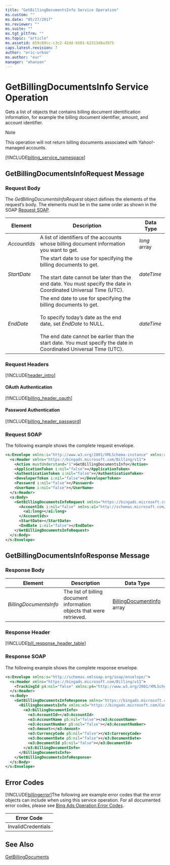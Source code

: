 ```yaml
---
title: "GetBillingDocumentsInfo Service Operation"
ms.custom: ""
ms.date: "05/27/2017"
ms.reviewer: ""
ms.suite: ""
ms.tgt_pltfrm: ""
ms.topic: "article"
ms.assetid: 659c89cc-c3c2-42dd-b501-62313d0a3975
caps.latest.revision: 7
author: "eric-urban"
ms.author: "eur"
manager: "ehansen"
---
```

# GetBillingDocumentsInfo Service Operation
Gets a list of objects that contains billing document identification information, for example the billing document identifier, amount, and account identifier.

> [!NOTE]
> This operation will not return billing documents associated with Yahoo!-managed accounts.

[!INCLUDE[billing_service_namespace](../billing-api/includes/billing-service-namespace.md)]

## <a name="request"></a>GetBillingDocumentsInfoRequest Message

### Request Body
The *GetBillingDocumentsInfoRequest* object defines the elements of the request’s body. The elements must be in the same order as shown in the SOAP [Request SOAP](#request_soap).

|Element|Description|Data Type|
|-----------|---------------|-------------|
|*AccountIds*|A list of identifiers of the accounts whose billing document information you want to get.|*long* array|
|*StartDate*|The start date to use for specifying the billing documents to get.<br /><br />The start date cannot be later than the end date. You must specify the date in Coordinated Universal Time (UTC).|*dateTime*|
|*EndDate*|The end date to use for specifying the billing documents to get.<br /><br />To specify today’s date as the end date, set *EndDate* to NULL.<br /><br />The end date cannot be earlier than the start date. You must specify the date in Coordinated Universal Time (UTC).|*dateTime*|

### Request Headers
[!INCLUDE[header_intro](../billing-api/includes/header-intro.md)]
#### OAuth Authentication
[!INCLUDE[billing_header_oauth](../billing-api/includes/billing-header-oauth.md)]
#### Password Authentication
[!INCLUDE[billing_header_password](../billing-api/includes/billing-header-password.md)]
### <a name="request_soap"></a>Request SOAP
The following example shows the complete request envelope.

```xml
<s:Envelope xmlns:i="http://www.w3.org/2001/XMLSchema-instance" xmlns:s="http://schemas.xmlsoap.org/soap/envelope/">
  <s:Header xmlns="https://bingads.microsoft.com/Billing/v11">
    <Action mustUnderstand="1">GetBillingDocumentsInfo</Action>
    <ApplicationToken i:nil="false"></ApplicationToken>
    <AuthenticationToken i:nil="false"></AuthenticationToken>
    <DeveloperToken i:nil="false"></DeveloperToken>
    <Password i:nil="false"></Password>
    <UserName i:nil="false"></UserName>
  </s:Header>
  <s:Body>
    <GetBillingDocumentsInfoRequest xmlns="https://bingads.microsoft.com/Billing/v11">
      <AccountIds i:nil="false" xmlns:a1="http://schemas.microsoft.com/2003/10/Serialization/Arrays">
        <a1:long></a1:long>
      </AccountIds>
      <StartDate></StartDate>
      <EndDate i:nil="false"></EndDate>
    </GetBillingDocumentsInfoRequest>
  </s:Body>
</s:Envelope>
```

## <a name="response"></a>GetBillingDocumentsInfoResponse Message

### <a name="Body_Elements"></a>Response Body

|Element|Description|Data Type|
|-----------|---------------|-------------|
|*BillingDocumentsInfo*|The list of billing document information objects that were retrieved.|[BillingDocumentInfo](../billing-api/billingdocumentinfo-data-object.md) array|

### <a name="Header_Elements"></a>Response Header
[!INCLUDE[bill_response_header_table](../billing-api/includes/bill-response-header-table.md)]
### Response SOAP
The following example shows the complete response envelope.

```xml
<s:Envelope xmlns:s="http://schemas.xmlsoap.org/soap/envelope/">
  <s:Header xmlns="https://bingads.microsoft.com/Billing/v11">
    <TrackingId p4:nil="false" xmlns:p4="http://www.w3.org/2001/XMLSchema-instance"></TrackingId>
  </s:Header>
  <s:Body>
    <GetBillingDocumentsInfoResponse xmlns="https://bingads.microsoft.com/Billing/v11">
      <BillingDocumentsInfo xmlns:e3="https://bingads.microsoft.com/Customer/v11/Entities" p5:nil="false" xmlns:p5="http://www.w3.org/2001/XMLSchema-instance">
        <e3:BillingDocumentInfo>
          <e3:AccountId></e3:AccountId>
          <e3:AccountName p5:nil="false"></e3:AccountName>
          <e3:AccountNumber p5:nil="false"></e3:AccountNumber>
          <e3:Amount></e3:Amount>
          <e3:CurrencyCode p5:nil="false"></e3:CurrencyCode>
          <e3:DocumentDate p5:nil="false"></e3:DocumentDate>
          <e3:DocumentId p5:nil="false"></e3:DocumentId>
        </e3:BillingDocumentInfo>
      </BillingDocumentsInfo>
    </GetBillingDocumentsInfoResponse>
  </s:Body>
</s:Envelope>
```

## <a name="errors"></a>Error Codes
[!INCLUDE[billingerror](../billing-api/includes/billingerror.md)]The following are example  error codes that the error objects can include when using this service operation. For all documented error codes, please see [Bing Ads Operation Error Codes](http://go.microsoft.com/fwlink/?LinkId=511884).

|Error Code|
|--------------|
|InvalidCredentials|

## See Also
[GetBillingDocuments](../billing-api/getbillingdocuments-service-operation.md)

